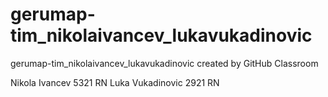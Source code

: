 # gerumap-tim_nikolaivancev_lukavukadinovic
gerumap-tim_nikolaivancev_lukavukadinovic created by GitHub Classroom

Nikola Ivancev 5321  RN
Luka Vukadinovic 2921 RN  

